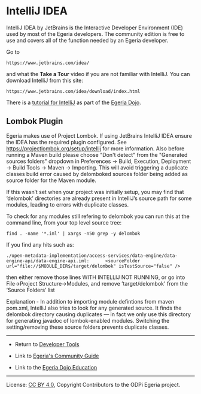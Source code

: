 <!-- SPDX-License-Identifier: CC-BY-4.0 -->
<!-- Copyright Contributors to the ODPi Egeria project 2020. -->

# IntelliJ IDEA

IntelliJ IDEA by JetBrains is the Interactive Developer Environment (IDE) used by most of the Egeria developers.
The community edition is free to use and covers all of the function needed by an Egeria developer.

Go to 
```
https://www.jetbrains.com/idea/
```
and what the **Take a Tour** video if you are not familiar with IntelliJ.
You can download IntelliJ from this site:
```
https://www.jetbrains.com/idea/download/index.html
```

There is a [tutorial for IntelliJ](../../open-metadata-resources/open-metadata-tutorials/intellij-tutorial) as part of the
[Egeria Dojo](../../open-metadata-resources/open-metadata-tutorials/egeria-dojo).

## Lombok Plugin

Egeria makes use of Project Lombok. If using JetBrains IntelliJ IDEA ensure the IDEA has the required plugin configured. See https://projectlombok.org/setup/intellij for more information.
Also before running a Maven build please choose "Don't detect" from the "Generated sources folders" dropdown in Preferences -> Build, Execution, Deployment -> Build Tools -> Maven -> Importing. This will avoid triggering a duplicate classes build error caused by delomboked sources folder being added as source folder for the Maven module.

If this wasn’t set when your project was initially setup, you may find that ‘delombok’ directories are already present in IntelliJ’s source path for some modules, leading to errors with duplicate classes.

To check for any modules still refering to delombok you can run this at the command line, from your top level source tree:

```
find . -name '*.iml' | xargs -n50 grep -y delombok
```
If you find any hits such as:
```
./open-metadata-implementation/access-services/data-engine/data-engine-api/data-engine-api.iml:      <sourceFolder url="file://$MODULE_DIR$/target/delombok" isTestSource="false" />
```

then either remove those lines WITH INTELLIJ NOT RUNNING, or go into File->Project Structure->Modules, and remove ’target/delombok' from the ‘Source Folders’ list

Explanation - In addition to importing module defintions from maven pom.xml, IntelliJ also tries to look for any generated source. It finds the delombok directory causing duplicates — in fact we only use this directory for generating javadoc of lombok-enabled modules. Switching the setting/removing these source folders prevents duplicate classes.

----
* Return to [Developer Tools](.)


* Link to [Egeria's Community Guide](../../Community-Guide.md)
* Link to the [Egeria Dojo Education](../../open-metadata-resources/open-metadata-tutorials/egeria-dojo)

----
License: [CC BY 4.0](https://creativecommons.org/licenses/by/4.0/),
Copyright Contributors to the ODPi Egeria project.
